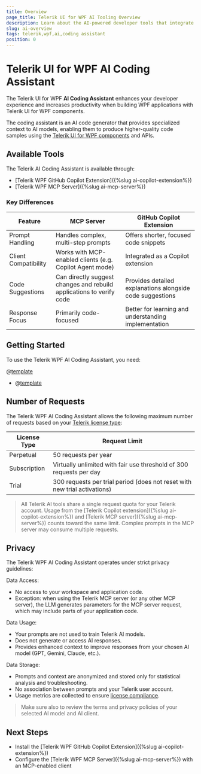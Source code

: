 ```yaml
---
title: Overview
page_title: Telerik UI for WPF AI Tooling Overview
description: Learn about the AI-powered developer tools that integrate with your IDE or code editor for greater productivity and enhanced developer experience.
slug: ai-overview
tags: telerik,wpf,ai,coding assistant
position: 0
---
```


# Telerik UI for WPF AI Coding Assistant

The Telerik UI for WPF __AI Coding Assistant__ enhances your developer experience and increases productivity when building WPF applications with Telerik UI for WPF components.

The coding assistant is an AI code generator that provides specialized context to AI models, enabling them to produce higher-quality code samples using the [Telerik UI for WPF components](https://www.telerik.com/products/wpf/overview.aspx) and APIs.

## Available Tools

The Telerik AI Coding Assistant is available through:

* [Telerik WPF GitHub Copilot Extension]({%slug ai-copilot-extension%})
* [Telerik WPF MCP Server]({%slug ai-mcp-server%})

### Key Differences

| Feature                | MCP Server                                                                | GitHub Copilot Extension                                   |
|------------------------|---------------------------------------------------------------------------|------------------------------------------------------------|
| Prompt Handling        | Handles complex, multi-step prompts                                       | Offers shorter, focused code snippets                      |
| Client Compatibility   | Works with MCP-enabled clients (e.g. Copilot Agent mode)         		 | Integrated as a Copilot extension                          |
| Code Suggestions       | Can directly suggest changes and rebuild applications to verify code      | Provides detailed explanations alongside code suggestions  |
| Response Focus         | Primarily code-focused                                                    | Better for learning and understanding implementation       |

## Getting Started

To use the Telerik WPF AI Coding Assistant, you need:

@[template](/_contentTemplates/ai-coding-assistant.md#getting-started)
* @[template](/_contentTemplates/ai-coding-assistant.md#number-of-requests)

## Number of Requests

The Telerik WPF AI Coding Assistant allows the following maximum number of requests based on your [Telerik license type](https://www.telerik.com/purchase/faq/licensing-purchasing):

| License Type | Request Limit |
|--------------|---------------|
| Perpetual | 50 requests per year |
| Subscription | Virtually unlimited with fair use threshold of 300 requests per day |
| Trial | 300 requests per trial period (does not reset with new trial activations) |

> All Telerik AI tools share a single request quota for your Telerik account. Usage from the [Telerik Copilot extension]({%slug ai-copilot-extension%}) and [Telerik MCP server]({%slug ai-mcp-server%}) counts toward the same limit. Complex prompts in the MCP server may consume multiple requests.

## Privacy

The Telerik WPF AI Coding Assistant operates under strict privacy guidelines:

Data Access:
* No access to your workspace and application code.
* Exception: when using the Telerik MCP server (or any other MCP server), the LLM generates parameters for the MCP server request, which may include parts of your application code.

Data Usage:
* Your prompts are not used to train Telerik AI models.
* Does not generate or access AI responses.
* Provides enhanced context to improve responses from your chosen AI model (GPT, Gemini, Claude, etc.).

Data Storage:
* Prompts and context are anonymized and stored only for statistical analysis and troubleshooting.
* No association between prompts and your Telerik user account.
* Usage metrics are collected to ensure [license compliance](#number-of-requests).

> Make sure also to review the terms and privacy policies of your selected AI model and AI client.

## Next Steps

* Install the [Telerik WPF GitHub Copilot Extension]({%slug ai-copilot-extension%})
* Configure the [Telerik WPF MCP Server]({%slug ai-mcp-server%}) with an MCP-enabled client